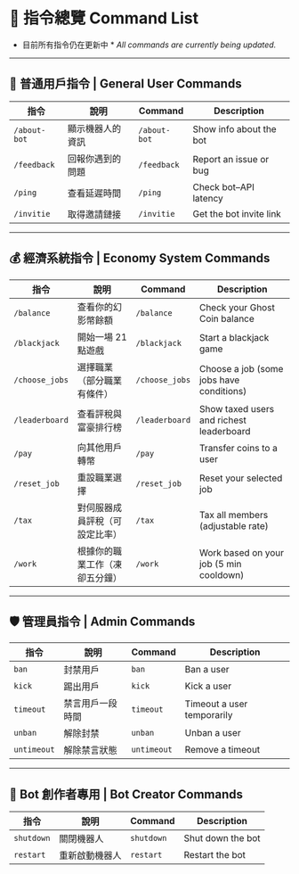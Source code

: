 # 📜 指令總覽 Command List

* 目前所有指令仍在更新中 \*
  *All commands are currently being updated.*

---

## 👤 普通用戶指令 | General User Commands

| 指令           | 說明       | Command      | Description             |
| ------------ | -------- | ------------ | ----------------------- |
| `/about-bot` | 顯示機器人的資訊 | `/about-bot` | Show info about the bot |
| `/feedback`  | 回報你遇到的問題 | `/feedback`  | Report an issue or bug  |
| `/ping`      | 查看延遲時間   | `/ping`      | Check bot–API latency   |
| `/invitie`   | 取得邀請鏈接   | `/invitie`   | Get the bot invite link |

---

## 💰 經濟系統指令 | Economy System Commands

| 指令             | 說明               | Command        | Description                              |
| -------------- | ---------------- | -------------- | ---------------------------------------- |
| `/balance`     | 查看你的幻影幣餘額        | `/balance`     | Check your Ghost Coin balance            |
| `/blackjack`   | 開始一場 21 點遊戲 | `/blackjack`   | Start a blackjack game   |
| `/choose_jobs` | 選擇職業（部分職業有條件）    | `/choose_jobs` | Choose a job (some jobs have conditions) |
| `/leaderboard` | 查看評稅與富豪排行榜       | `/leaderboard` | Show taxed users and richest leaderboard |
| `/pay`         | 向其他用戶轉幣          | `/pay`         | Transfer coins to a user                 |
| `/reset_job`   | 重設職業選擇           | `/reset_job`   | Reset your selected job                  |
| `/tax`         | 對伺服器成員評稅（可設定比率）  | `/tax`         | Tax all members (adjustable rate)        |
| `/work`        | 根據你的職業工作（凍卻五分鐘）  | `/work`        | Work based on your job (5 min cooldown)  |

---

## 🛡️ 管理員指令 | Admin Commands

| 指令          | 說明       | Command     | Description                |
| ----------- | -------- | ----------- | -------------------------- |
| `ban`       | 封禁用戶     | `ban`       | Ban a user                 |
| `kick`      | 踢出用戶     | `kick`      | Kick a user                |
| `timeout`   | 禁言用戶一段時間 | `timeout`   | Timeout a user temporarily |
| `unban`     | 解除封禁     | `unban`     | Unban a user               |
| `untimeout` | 解除禁言狀態   | `untimeout` | Remove a timeout           |

---

## 👑 Bot 創作者專用 | Bot Creator Commands

| 指令         | 說明      | Command    | Description       |
| ---------- | ------- | ---------- | ----------------- |
| `shutdown` | 關閉機器人   | `shutdown` | Shut down the bot |
| `restart`  | 重新啟動機器人 | `restart`  | Restart the bot   |

